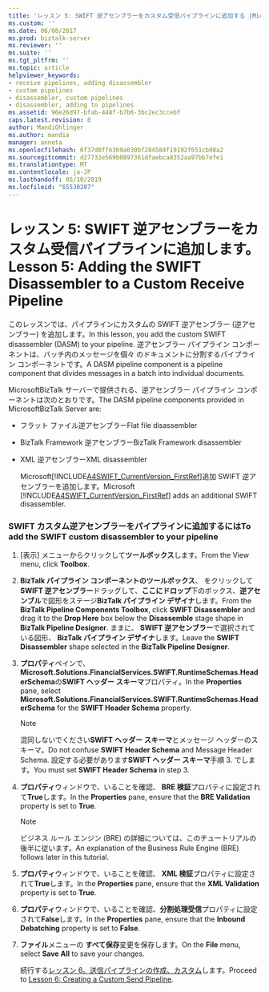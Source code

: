 ```yaml
---
title: 'レッスン 5: SWIFT 逆アセンブラーをカスタム受信パイプラインに追加する |Microsoft Docs'
ms.custom: ''
ms.date: 06/08/2017
ms.prod: biztalk-server
ms.reviewer: ''
ms.suite: ''
ms.tgt_pltfrm: ''
ms.topic: article
helpviewer_keywords:
- receive pipelines, adding disassembler
- custom pipelines
- disassembler, custom pipelines
- disassembler, adding to pipelines
ms.assetid: 96e26d97-bfab-448f-b7b6-3bc2ec3ccebf
caps.latest.revision: 8
author: MandiOhlinger
ms.author: mandia
manager: anneta
ms.openlocfilehash: 6f37d8ff6369a030bf284584f19192f651cb08a2
ms.sourcegitcommit: d27732e569b0897361dfaebca8352aa97bb7efe1
ms.translationtype: MT
ms.contentlocale: ja-JP
ms.lasthandoff: 05/10/2019
ms.locfileid: "65530287"
---
```

# <a name="lesson-5-adding-the-swift-disassembler-to-a-custom-receive-pipeline"></a><span data-ttu-id="476a4-102">レッスン 5: SWIFT 逆アセンブラーをカスタム受信パイプラインに追加します。</span><span class="sxs-lookup"><span data-stu-id="476a4-102">Lesson 5: Adding the SWIFT Disassembler to a Custom Receive Pipeline</span></span>
<span data-ttu-id="476a4-103">このレッスンでは、パイプラインにカスタムの SWIFT 逆アセンブラー (逆アセンブラー) を追加します。</span><span class="sxs-lookup"><span data-stu-id="476a4-103">In this lesson, you add the custom SWIFT disassembler (DASM) to your pipeline.</span></span> <span data-ttu-id="476a4-104">逆アセンブラー パイプライン コンポーネントは、バッチ内のメッセージを個々 のドキュメントに分割するパイプライン コンポーネントです。</span><span class="sxs-lookup"><span data-stu-id="476a4-104">A DASM pipeline component is a pipeline component that divides messages in a batch into individual documents.</span></span>  
  
 <span data-ttu-id="476a4-105">MicrosoftBizTalk サーバーで提供される、逆アセンブラー パイプライン コンポーネントは次のとおりです。</span><span class="sxs-lookup"><span data-stu-id="476a4-105">The DASM pipeline components provided in MicrosoftBizTalk Server are:</span></span>  
  
- <span data-ttu-id="476a4-106">フラット ファイル逆アセンブラー</span><span class="sxs-lookup"><span data-stu-id="476a4-106">Flat file disassembler</span></span>  
  
- <span data-ttu-id="476a4-107">BizTalk Framework 逆アセンブラー</span><span class="sxs-lookup"><span data-stu-id="476a4-107">BizTalk Framework disassembler</span></span>  
  
- <span data-ttu-id="476a4-108">XML 逆アセンブラー</span><span class="sxs-lookup"><span data-stu-id="476a4-108">XML disassembler</span></span>  
  
  <span data-ttu-id="476a4-109">Microsoft[!INCLUDE[A4SWIFT_CurrentVersion_FirstRef](../../includes/a4swift-currentversion-firstref-md.md)]追加 SWIFT 逆アセンブラーを追加します。</span><span class="sxs-lookup"><span data-stu-id="476a4-109">Microsoft [!INCLUDE[A4SWIFT_CurrentVersion_FirstRef](../../includes/a4swift-currentversion-firstref-md.md)] adds an additional SWIFT disassembler.</span></span>  
  
### <a name="to-add-the-swift-custom-disassembler-to-your-pipeline"></a><span data-ttu-id="476a4-110">SWIFT カスタム逆アセンブラーをパイプラインに追加するには</span><span class="sxs-lookup"><span data-stu-id="476a4-110">To add the SWIFT custom disassembler to your pipeline</span></span>  
  
1. <span data-ttu-id="476a4-111">[表示] メニューからクリックして**ツールボックス**します。</span><span class="sxs-lookup"><span data-stu-id="476a4-111">From the View menu, click **Toolbox**.</span></span>  
  
2. <span data-ttu-id="476a4-112">**BizTalk パイプライン コンポーネントのツールボックス**、 をクリックして**SWIFT 逆アセンブラー**ドラッグして、**ここにドロップ**下のボックス、**逆アセンブル**で図形をステージ**BizTalk パイプライン デザイナ**します。</span><span class="sxs-lookup"><span data-stu-id="476a4-112">From the **BizTalk Pipeline Components Toolbox**, click **SWIFT Disassembler** and drag it to the **Drop Here** box below the **Disassemble** stage shape in **BizTalk Pipeline Designer**.</span></span> <span data-ttu-id="476a4-113">ままに、 **SWIFT 逆アセンブラー**で選択されている図形、 **BizTalk パイプライン デザイナ**します。</span><span class="sxs-lookup"><span data-stu-id="476a4-113">Leave the **SWIFT Disassembler** shape selected in the **BizTalk Pipeline Designer**.</span></span>  
  
3. <span data-ttu-id="476a4-114">**プロパティ**ペインで、 **Microsoft.Solutions.FinancialServices.SWIFT.RuntimeSchemas.HeaderSchema**の**SWIFT ヘッダー スキーマ**プロパティ。</span><span class="sxs-lookup"><span data-stu-id="476a4-114">In the **Properties** pane, select **Microsoft.Solutions.FinancialServices.SWIFT.RuntimeSchemas.HeaderSchema** for the **SWIFT Header Schema** property.</span></span>  
  
   > [!NOTE]
   >  <span data-ttu-id="476a4-115">混同しないでください**SWIFT ヘッダー スキーマ**とメッセージ ヘッダーのスキーマ。</span><span class="sxs-lookup"><span data-stu-id="476a4-115">Do not confuse **SWIFT Header Schema** and Message Header Schema.</span></span> <span data-ttu-id="476a4-116">設定する必要があります**SWIFT ヘッダー スキーマ**手順 3. でします。</span><span class="sxs-lookup"><span data-stu-id="476a4-116">You must set **SWIFT Header Schema** in step 3.</span></span>  
  
4. <span data-ttu-id="476a4-117">**プロパティ**ウィンドウで、いることを確認、 **BRE 検証**プロパティに設定されて**True**します。</span><span class="sxs-lookup"><span data-stu-id="476a4-117">In the **Properties** pane, ensure that the **BRE Validation** property is set to **True**.</span></span>  
  
   > [!NOTE]
   >  <span data-ttu-id="476a4-118">ビジネス ルール エンジン (BRE) の詳細については、このチュートリアルの後半に従います。</span><span class="sxs-lookup"><span data-stu-id="476a4-118">An explanation of the Business Rule Engine (BRE) follows later in this tutorial.</span></span>  
  
5. <span data-ttu-id="476a4-119">**プロパティ**ウィンドウで、いることを確認、 **XML 検証**プロパティに設定されて**True**します。</span><span class="sxs-lookup"><span data-stu-id="476a4-119">In the **Properties** pane, ensure that the **XML Validation** property is set to **True**.</span></span>  
  
6. <span data-ttu-id="476a4-120">**プロパティ**ウィンドウで、いることを確認、**分割処理受信**プロパティに設定されて**False**します。</span><span class="sxs-lookup"><span data-stu-id="476a4-120">In the **Properties** pane, ensure that the **Inbound Debatching** property is set to **False**.</span></span>  
  
7. <span data-ttu-id="476a4-121">**ファイル**メニューの **すべて保存**変更を保存します。</span><span class="sxs-lookup"><span data-stu-id="476a4-121">On the **File** menu, select **Save All** to save your changes.</span></span>  
  
   <span data-ttu-id="476a4-122">続行する[レッスン 6。送信パイプラインの作成、カスタム](../../adapters-and-accelerators/accelerator-swift/lesson-6-creating-a-custom-send-pipeline.md)します。</span><span class="sxs-lookup"><span data-stu-id="476a4-122">Proceed to [Lesson 6: Creating a Custom Send Pipeline](../../adapters-and-accelerators/accelerator-swift/lesson-6-creating-a-custom-send-pipeline.md).</span></span>